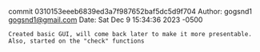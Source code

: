 commit 0310153eeeb6839ed3a7f987652baf5dc5d9f704
Author: gogsnd1 <gogsnd1@gmail.com>
Date:   Sat Dec 9 15:34:36 2023 -0500

    Created basic GUI, will come back later to make it more presentable. Also, started on the "check" functions
